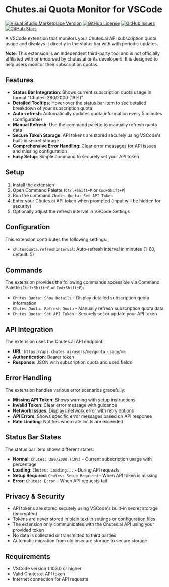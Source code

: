 # Chutes.ai Quota Monitor for VSCode

[![Visual Studio Marketplace Version](https://img.shields.io/visual-studio-marketplace/v/sigmanor.vscode-chutes-quota?style=flat&logo=visual-studio-code&logoColor=white&label=VS%20Code%20Marketplace&labelColor=007ACC&color=C41E3A)](https://marketplace.visualstudio.com/items?itemName=sigmanor.vscode-chutes-quota)
[![GitHub License](https://img.shields.io/github/license/sigmanor/vscode-chutes-quota?style=flat&logo=github&logoColor=white&label=License&labelColor=181717&color=green)](https://github.com/sigmanor/vscode-chutes-quota/blob/main/LICENSE)
[![GitHub Issues](https://img.shields.io/github/issues/sigmanor/vscode-chutes-quota?style=flat&logo=github&logoColor=white&label=Issues&labelColor=181717&color=red)](https://github.com/sigmanor/vscode-chutes-quota/issues)
[![GitHub Stars](https://img.shields.io/github/stars/sigmanor/vscode-chutes-quota?style=flat&logo=github&logoColor=white&label=Stars&labelColor=181717&color=yellow)](https://github.com/sigmanor/vscode-chutes-quota/stargazers)

A VSCode extension that monitors your Chutes.ai API subscription quota usage and displays it directly in the status bar with with periodic updates.

**Note**: This extension is an independent third-party tool and is not officially affiliated with or endorsed by chutes.ai or its developers. It is designed to help users monitor their subscription quotas.

## Features

- **Status Bar Integration**: Shows current subscription quota usage in format "Chutes: 380/2000 (19%)"
- **Detailed Tooltips**: Hover over the status bar item to see detailed breakdown of your subscription quota
- **Auto-refresh**: Automatically updates quota information every 5 minutes (configurable)
- **Manual Refresh**: Use the command palette to manually refresh quota data
- **Secure Token Storage**: API tokens are stored securely using VSCode's built-in secret storage
- **Comprehensive Error Handling**: Clear error messages for API issues and missing configuration
- **Easy Setup**: Simple command to securely set your API token

## Setup

1. Install the extension
2. Open Command Palette (`Ctrl+Shift+P` or `Cmd+Shift+P`)
3. Run the command `Chutes Quota: Set API Token`
4. Enter your Chutes.ai API token when prompted (input will be hidden for security)
5. Optionally adjust the refresh interval in VSCode Settings

## Configuration

This extension contributes the following settings:

* `chutesQuota.refreshInterval`: Auto-refresh interval in minutes (1-60, default: 5)

## Commands

The extension provides the following commands accessible via Command Palette (`Ctrl+Shift+P` or `Cmd+Shift+P`):

* `Chutes Quota: Show Details` - Display detailed subscription quota information
* `Chutes Quota: Refresh Quota` - Manually refresh subscription quota data
* `Chutes Quota: Set API Token` - Securely set or update your API token

## API Integration

The extension uses the Chutes.ai API endpoint:
- **URL**: `https://api.chutes.ai/users/me/quota_usage/me`
- **Authentication**: Bearer token
- **Response**: JSON with subscription quota and used fields

## Error Handling

The extension handles various error scenarios gracefully:

- **Missing API Token**: Shows warning with setup instructions
- **Invalid Token**: Clear error message with guidance
- **Network Issues**: Displays network error with retry options
- **API Errors**: Shows specific error messages based on API response
- **Rate Limiting**: Notifies when rate limits are exceeded

## Status Bar States

The status bar item shows different states:

- **Normal**: `Chutes: 380/2000 (19%)` - Current subscription usage with percentage
- **Loading**: `Chutes: Loading...` - During API requests
- **Setup Required**: `Chutes: Setup Required` - When API token is missing
- **Error**: `Chutes: Error` - When API requests fail

## Privacy & Security

- API tokens are stored securely using VSCode's built-in secret storage (encrypted)
- Tokens are never stored in plain text in settings or configuration files
- The extension only communicates with the Chutes.ai API using your provided token
- No data is collected or transmitted to third parties
- Automatic migration from old insecure storage to secure storage

## Requirements

- VSCode version 1.103.0 or higher
- Valid Chutes.ai API token
- Internet connection for API requests
